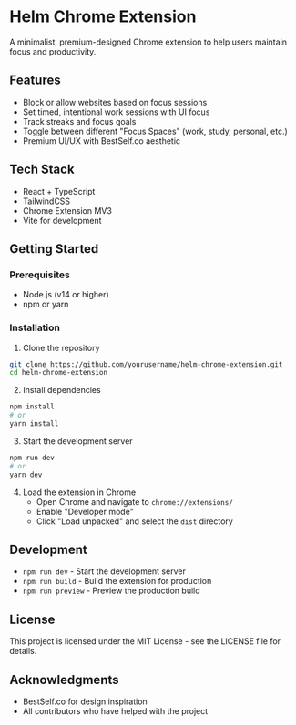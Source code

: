 # Helm Chrome Extension

A minimalist, premium-designed Chrome extension to help users maintain focus and productivity.

## Features

- Block or allow websites based on focus sessions
- Set timed, intentional work sessions with UI focus
- Track streaks and focus goals
- Toggle between different "Focus Spaces" (work, study, personal, etc.)
- Premium UI/UX with BestSelf.co aesthetic

## Tech Stack

- React + TypeScript
- TailwindCSS
- Chrome Extension MV3
- Vite for development

## Getting Started

### Prerequisites

- Node.js (v14 or higher)
- npm or yarn

### Installation

1. Clone the repository
```bash
git clone https://github.com/yourusername/helm-chrome-extension.git
cd helm-chrome-extension
```

2. Install dependencies
```bash
npm install
# or
yarn install
```

3. Start the development server
```bash
npm run dev
# or
yarn dev
```

4. Load the extension in Chrome
   - Open Chrome and navigate to `chrome://extensions/`
   - Enable "Developer mode"
   - Click "Load unpacked" and select the `dist` directory

## Development

- `npm run dev` - Start the development server
- `npm run build` - Build the extension for production
- `npm run preview` - Preview the production build

## License

This project is licensed under the MIT License - see the LICENSE file for details.

## Acknowledgments

- BestSelf.co for design inspiration
- All contributors who have helped with the project 